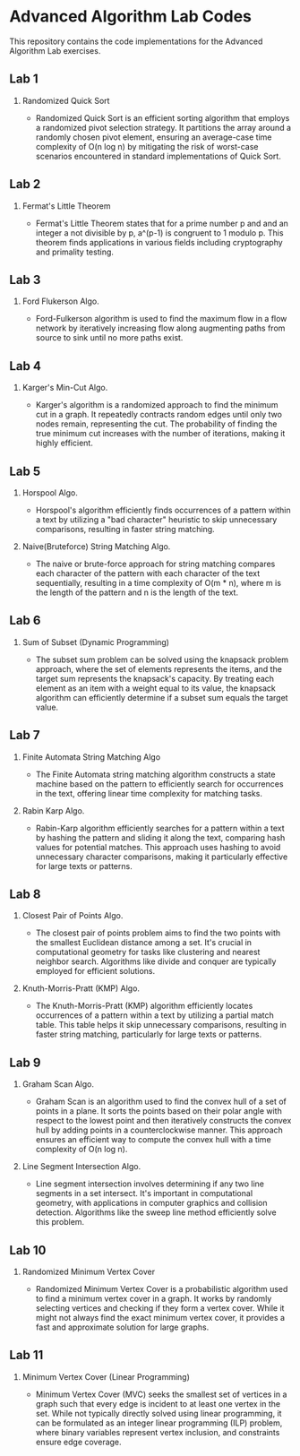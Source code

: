 # Advanced Algorithm Lab Codes

This repository contains the code implementations for the Advanced Algorithm Lab exercises.

## Lab 1

1. Randomized Quick Sort

   - Randomized Quick Sort is an efficient sorting algorithm that employs a randomized pivot selection strategy. It partitions the array around a randomly chosen pivot element, ensuring an average-case time complexity of O(n log n) by mitigating the risk of worst-case scenarios encountered in standard implementations of Quick Sort.

## Lab 2

1. Fermat's Little Theorem

   - Fermat's Little Theorem states that for a prime number p and and an integer a not divisible by p, a^(p-1) is congruent to 1 modulo p. This theorem finds applications in various fields including cryptography and primality testing.

## Lab 3

1. Ford Flukerson Algo.

   - Ford-Fulkerson algorithm is used to find the maximum flow in a flow network by iteratively increasing flow along augmenting paths from source to sink until no more paths exist.

## Lab 4

1. Karger's Min-Cut Algo.

   - Karger's algorithm is a randomized approach to find the minimum cut in a graph. It repeatedly contracts random edges until only two nodes remain, representing the cut. The probability of finding the true minimum cut increases with the number of iterations, making it highly efficient.

## Lab 5

1. Horspool Algo.

   - Horspool's algorithm efficiently finds occurrences of a pattern within a text by utilizing a "bad character" heuristic to skip unnecessary comparisons, resulting in faster string matching.

2. Naive(Bruteforce) String Matching Algo.

   - The naive or brute-force approach for string matching compares each character of the pattern with each character of the text sequentially, resulting in a time complexity of O(m * n), where m is the length of the pattern and n is the length of the text.

## Lab 6

1. Sum of Subset (Dynamic Programming)

   - The subset sum problem can be solved using the knapsack problem approach, where the set of elements represents the items, and the target sum represents the knapsack's capacity. By treating each element as an item with a weight equal to its value, the knapsack algorithm can efficiently determine if a subset sum equals the target value.

## Lab 7

1. Finite Automata String Matching Algo

   - The Finite Automata string matching algorithm constructs a state machine based on the pattern to efficiently search for occurrences in the text, offering linear time complexity for matching tasks.

2. Rabin Karp Algo.

   - Rabin-Karp algorithm efficiently searches for a pattern within a text by hashing the pattern and sliding it along the text, comparing hash values for potential matches. This approach uses hashing to avoid unnecessary character comparisons, making it particularly effective for large texts or patterns.

## Lab 8

1. Closest Pair of Points Algo.

   - The closest pair of points problem aims to find the two points with the smallest Euclidean distance among a set. It's crucial in computational geometry for tasks like clustering and nearest neighbor search. Algorithms like divide and conquer are typically employed for efficient solutions.
   
2. Knuth-Morris-Pratt (KMP) Algo.

   - The Knuth-Morris-Pratt (KMP) algorithm efficiently locates occurrences of a pattern within a text by utilizing a partial match table. This table helps it skip unnecessary comparisons, resulting in faster string matching, particularly for large texts or patterns.

## Lab 9

1. Graham Scan Algo.

   - Graham Scan is an algorithm used to find the convex hull of a set of points in a plane. It sorts the points based on their polar angle with respect to the lowest point and then iteratively constructs the convex hull by adding points in a counterclockwise manner. This approach ensures an efficient way to compute the convex hull with a time complexity of O(n log n).
   
2. Line Segment Intersection Algo.

   - Line segment intersection involves determining if any two line segments in a set intersect. It's important in computational geometry, with applications in computer graphics and collision detection. Algorithms like the sweep line method efficiently solve this problem.

## Lab 10

1. Randomized Minimum Vertex Cover

   - Randomized Minimum Vertex Cover is a probabilistic algorithm used to find a minimum vertex cover in a graph. It works by randomly selecting vertices and checking if they form a vertex cover. While it might not always find the exact minimum vertex cover, it provides a fast and approximate solution for large graphs.

## Lab 11

1. Minimum Vertex Cover (Linear Programming)

   - Minimum Vertex Cover (MVC) seeks the smallest set of vertices in a graph such that every edge is incident to at least one vertex in the set. While not typically directly solved using linear programming, it can be formulated as an integer linear programming (ILP) problem, where binary variables represent vertex inclusion, and constraints ensure edge coverage.
